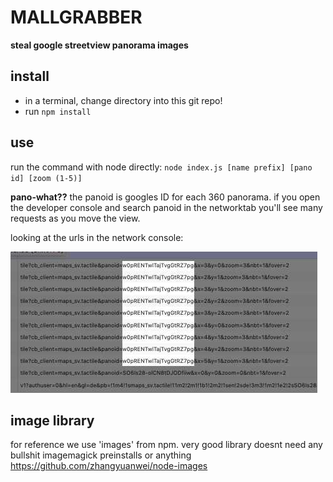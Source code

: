 # MALLGRABBER
__steal google streetview panorama images__

## install
- in a terminal, change directory into this git repo!
- run `npm install`

## use
run the command with node directly: `node index.js [name prefix] [pano id] [zoom (1-5)]`

__pano-what??__
the panoid is googles ID for each 360 panorama. if you open the developer console and search panoid in the networktab you'll see many requests as you move the view.

looking at the urls in the network console:

![](panoid_example.jpg)

## image library
for reference we use 'images' from npm. very good library doesnt need any bullshit imagemagick preinstalls or anything
https://github.com/zhangyuanwei/node-images